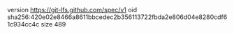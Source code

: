 version https://git-lfs.github.com/spec/v1
oid sha256:420e02e8466a8611bbcedec2b356113722fbda2e806d04e8280cdf61c934cc4c
size 489
